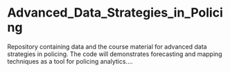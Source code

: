 # Advanced_Data_Strategies_in_Policing
Repository containing data and the course material for advanced data strategies in policing. The code will demonstrates forecasting and mapping techniques as a tool for policing analytics....
